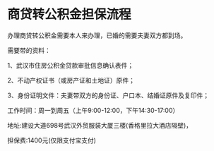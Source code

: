 # 商贷转公积金担保流程

办理商贷转公积金需要本人来办理，已婚的需要夫妻双方都到场。

需要带的资料：

1、武汉市住房公积金贷款审批信息确认表件；

2、不动产权证书（或房产证和土地证）原件；

3、身份证明文件：夫妻带双方的身份证、户口本、结婚证原件及复印件；

工作时间：周一到周五（上午9:00-12:00，下午14:30-17:00）

地址:建设大道698号武汉外贸服装大厦三楼(香格里拉大酒店隔壁)，

担保费:1400元(仅限支付宝支付)